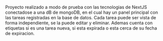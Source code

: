 Proyecto realizado a modo de prueba con las tecnologias de NextJS conectadose a una dB de mongoDB, en el cual hay un panel principal con las tareas registradas en la base de datos.
Cada tarea puede ser vista de forma independiente, se la puede editar y eliminar. Ademas cuenta con etiquetas si es una tarea nueva, si esta expirada o esta cerca de su fecha de expiracion.

